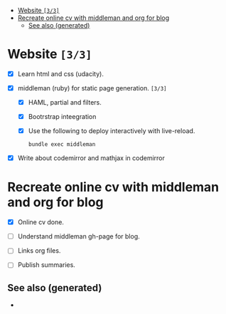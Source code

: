 - [Website <code>[3/3]</code>](#org3f43bb6)
- [Recreate online cv with middleman and org for blog](#org1fd0885)
  - [See also (generated)](#org5ad844c)



<a id="org3f43bb6"></a>

# Website <code>[3/3]</code>

-   [X] Learn html and css (udacity).
-   [X] middleman (ruby) for static page generation. <code>[3/3]</code>
    -   [X] HAML, partial and filters.
    -   [X] Bootrstrap inteegration
    -   [X] Use the following to deploy interactively with live-reload.
        
        ```sh
        bundle exec middleman
        ```

-   [X] Write about codemirror and mathjax in codemirror


<a id="org1fd0885"></a>

# Recreate online cv with middleman and org for blog

-   [X] Online cv done.
-   [ ] Understand middleman gh-page for blog.
-   [ ] Links org files.
-   [ ] Publish summaries.


<a id="org5ad844c"></a>

## See also (generated)

-
